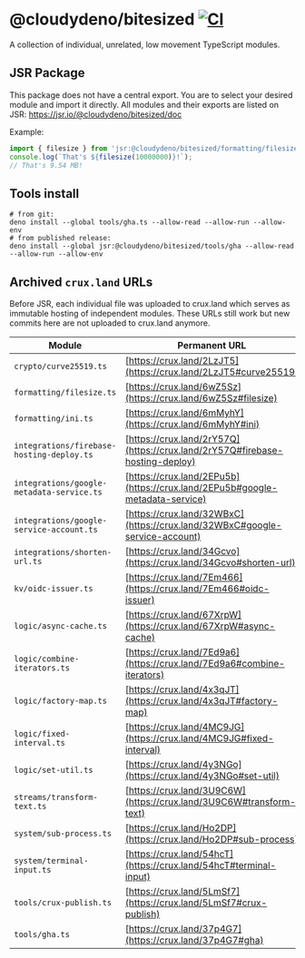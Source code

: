 # @cloudydeno/bitesized [![CI](https://github.com/cloudydeno/deno-bitesized/actions/workflows/deno-ci.yml/badge.svg)](https://github.com/cloudydeno/deno-bitesized/actions/workflows/deno-ci.yml)
A collection of individual, unrelated, low movement TypeScript modules.

## JSR Package
This package does not have a central export.
You are to select your desired module and import it directly.
All modules and their exports are listed on JSR: https://jsr.io/@cloudydeno/bitesized/doc

Example:

```ts
import { filesize } from 'jsr:@cloudydeno/bitesized/formatting/filesize';
console.log(`That's ${filesize(10000000)}!`);
// That's 9.54 MB!
```

## Tools install

```shell
# from git:
deno install --global tools/gha.ts --allow-read --allow-run --allow-env
# from published release:
deno install --global jsr:@cloudydeno/bitesized/tools/gha --allow-read --allow-run --allow-env
```

## Archived `crux.land` URLs
Before JSR, each individual file was uploaded to crux.land which serves as immutable hosting of independent modules.
These URLs still work but new commits here are not uploaded to crux.land anymore.

| Module | Permanent URL |
|---|---|
| `crypto/curve25519.ts` | [https://crux.land/2LzJT5](https://crux.land/2LzJT5#curve25519) |
| `formatting/filesize.ts` | [https://crux.land/6wZ5Sz](https://crux.land/6wZ5Sz#filesize) |
| `formatting/ini.ts` | [https://crux.land/6mMyhY](https://crux.land/6mMyhY#ini) |
| `integrations/firebase-hosting-deploy.ts` | [https://crux.land/2rY57Q](https://crux.land/2rY57Q#firebase-hosting-deploy) |
| `integrations/google-metadata-service.ts` | [https://crux.land/2EPu5b](https://crux.land/2EPu5b#google-metadata-service) |
| `integrations/google-service-account.ts` | [https://crux.land/32WBxC](https://crux.land/32WBxC#google-service-account) |
| `integrations/shorten-url.ts` | [https://crux.land/34Gcvo](https://crux.land/34Gcvo#shorten-url) |
| `kv/oidc-issuer.ts` | [https://crux.land/7Em466](https://crux.land/7Em466#oidc-issuer) |
| `logic/async-cache.ts` | [https://crux.land/67XrpW](https://crux.land/67XrpW#async-cache) |
| `logic/combine-iterators.ts` | [https://crux.land/7Ed9a6](https://crux.land/7Ed9a6#combine-iterators) |
| `logic/factory-map.ts` | [https://crux.land/4x3qJT](https://crux.land/4x3qJT#factory-map) |
| `logic/fixed-interval.ts` | [https://crux.land/4MC9JG](https://crux.land/4MC9JG#fixed-interval) |
| `logic/set-util.ts` | [https://crux.land/4y3NGo](https://crux.land/4y3NGo#set-util) |
| `streams/transform-text.ts` | [https://crux.land/3U9C6W](https://crux.land/3U9C6W#transform-text) |
| `system/sub-process.ts` | [https://crux.land/Ho2DP](https://crux.land/Ho2DP#sub-process) |
| `system/terminal-input.ts` | [https://crux.land/54hcT](https://crux.land/54hcT#terminal-input) |
| `tools/crux-publish.ts` | [https://crux.land/5LmSf7](https://crux.land/5LmSf7#crux-publish) |
| `tools/gha.ts` | [https://crux.land/37p4G7](https://crux.land/37p4G7#gha) |
